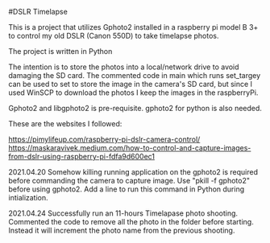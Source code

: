 #DSLR Timelapse

This is a project that utilizes Gphoto2 installed in a raspberry pi model B 3+ to control my old DSLR (Canon 550D) to take timelapse photos.

The project is written in Python

The intention is to store the photos into a local/network drive to avoid damaging the SD card. The commented code in main which runs set_targey can be used to set to store the image in the camera's SD card, but since I used WinSCP to download the photos I keep the images in the raspberryPi.

Gphoto2 and libgphoto2 is pre-requisite. gphoto2 for python is also needed.

These are the websites I followed:

https://pimylifeup.com/raspberry-pi-dslr-camera-control/
https://maskaravivek.medium.com/how-to-control-and-capture-images-from-dslr-using-raspberry-pi-fdfa9d600ec1

2021.04.20 Somehow killing running application on the gphoto2 is required before commanding the camera to capture image. Use "pkill -f gphoto2" before using gphoto2. Add a line to run this command in Python during intialization.

2021.04.24 Successfully run an 11-hours Timelapase photo shooting. Commented the code to remove all the photo in the folder before starting. Instead it will increment the photo name from the previous shooting.
